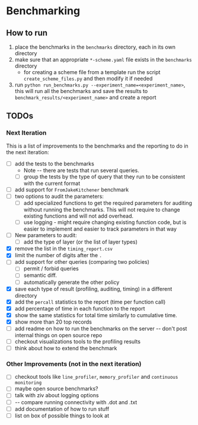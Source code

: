 # Benchmarking

## How to run
1. place the benchmarks in the `benchmarks` directory, each in its own directory
2. make sure that an appropriate `*-scheme.yaml` file exists in the `benchmarks` directory
   - for creating a scheme file from a template run the script `create_scheme_files.py` and then modify it if needed
3. run `python run_benchmarks.py --experiment_name=<experiment_name>`, this will run all the benchmarks and save the 
results to `benchmark_results/<experiment_name>` and create a report

## TODOs

### Next Iteration
This is a list of improvements to the benchmarks and the reporting to do in the next iteration:

- [ ] add the tests to the benchmarks 
  - Note -- there are tests that run several queries. 
  - [ ] group the tests by the type of query that they run to be consistent with the current format
- [ ] add support for `FromJakeKitchener` benchmark
- [ ] two options to audit the parameters:
  - [ ] add specialized functions to get the required parameters for auditing without running the benchmarks. 
  This will not require to change existing functions and will not add overhead.
  - [ ] use logging - might require changing existing function code, but is easier to implement and easier to track 
  parameters in that way
- [ ] New parameters to audit:
  - [ ] add the type of layer (or the list of layer types)
- [x] remove the list in the `timing_report.csv`
- [x] limit the number of digits after the `.`
- [ ] add support for other queries (comparing two policies)
  - [ ] permit / forbid queries
  - [ ] semantic diff. 
  - [ ] automatically generate the other policy
- [x] save each type of result (profiling, auditing, timing) in a different directory
- [x] add the `percall` statistics to the report (time per function call)
- [x] add percentage of time in each function to the report
- [x] show the same statistics for total time similarly to cumulative time.
- [x] show more than 20 top records
- [ ] add readme on how to run the benchmarks on the server -- don't post internal things on open source repo
- [ ] checkout visualizations tools to the profiling results
- [ ] think about how to extend the benchmark

### Other Improvements (not in the next iteration)
- [ ] checkout tools like `line_profiler`, `memory_profiler` and 
`continuous monitoring`
- [ ] maybe open source benchmarks?
- [ ] talk with ziv about logging options
- [ ] -- compare running connectivity with .dot and .txt
- [ ] add documentation of how to run stuff
- [ ] list on box of possible things to look at